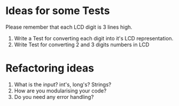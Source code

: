 # Ideas for some Tests
Please remember that each LCD digit is 3 lines high.

1. Write a Test for converting each digit into it's LCD representation.
2. Write Test for converting 2 and 3 digits numbers in LCD

# Refactoring ideas

1. What is the input? int's, long's? Strings?
2. How are you modularising your code?
3. Do you need any error handling?
